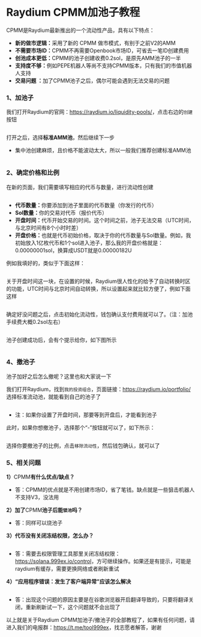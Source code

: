 # Raydium CPMM加池子教程

CPMM是Raydium最新推出的一个流动性产品，具有以下特点：

* **新的做市逻辑：**&#x91C7;用了新的 CPMM 做市模式，有别于之前V2的AMM
* **不需要市场ID：**&#x43;PMM不再需要Openbook市场ID，可省去一笔ID创建费用
* **创池成本更低：**&#x43;PMM的池子创建收费0.2sol，是原先AMM池子的一半
* **支持度不够：**&#x4F8B;如PEPE机器人等尚不支持CPMM版本，只有我们的市值机器人支持
* **交易问题 ：**&#x52A0;了CPMM池子之后，偶尔可能会遇到无法交易的问题

### 1、加池子

我们打开Raydium的官网：<https://raydium.io/liquidity-pools/>，点击右边的`创建`按钮

<figure><img src="https://1885923539-files.gitbook.io/~/files/v0/b/gitbook-x-prod.appspot.com/o/spaces%2FnmLBiMxr5iATgeZGW8in%2Fuploads%2F6WDax2cGwL3nfF3tT2YM%2F%E5%88%9B%E5%BB%BA%E6%B1%A0.png?alt=media&#x26;token=6b0b3519-3781-464c-845b-476924b2a0e8" alt=""><figcaption></figcaption></figure>

打开之后，选择**标准AMM池**，然后继续下一步

* 集中池创建麻烦，且价格不能波动太大，所以一般我们推荐创建标准AMM池

<figure><img src="https://1885923539-files.gitbook.io/~/files/v0/b/gitbook-x-prod.appspot.com/o/spaces%2FnmLBiMxr5iATgeZGW8in%2Fuploads%2F5k4P6N0Sl51S4e092l8l%2F%E6%A0%87%E5%87%86AMM%E6%B1%A0.png?alt=media&#x26;token=e69cc612-9a56-439a-ad75-8f0616d40008" alt=""><figcaption></figcaption></figure>

### 2、确定价格和比例

在新的页面，我们需要填写相应的代币与数量，进行流动性创建

<figure><img src="https://1885923539-files.gitbook.io/~/files/v0/b/gitbook-x-prod.appspot.com/o/spaces%2FnmLBiMxr5iATgeZGW8in%2Fuploads%2F6KnkbCStHVgrr3mZew4B%2F%E4%BB%A3%E5%B8%81%E6%95%B0%E9%87%8F%E4%B8%8Esol%E6%95%B0%E9%87%8F.png?alt=media&#x26;token=da6f30d7-f139-4fee-8cce-d9800dfbe7f0" alt=""><figcaption></figcaption></figure>

* **代币数量：**&#x4F60;要添加到池子里面的代币数量（你发行的代币）
* **Sol数量：**&#x4F60;的交易对代币（报价代币）
* **开盘时间：**&#x4EE3;币开始交易的时间。这个时间之前，池子无法交易（UTC时间，与北京时间有8个小时时差）
* **开盘价格：**&#x4E5F;就是代币初始价格，取决于你的代币数量与Sol数量。例如，我初始放入1亿枚代币和1个sol进入池子，那么我的开盘价格就是：0.00000001sol，换算成USDT就是0.00000182U

例如我填好的，类似于下面这样：

<figure><img src="https://1885923539-files.gitbook.io/~/files/v0/b/gitbook-x-prod.appspot.com/o/spaces%2FnmLBiMxr5iATgeZGW8in%2Fuploads%2F9pAHjRwBs3WTNzWpkWTV%2F%E5%BC%80%E7%9B%98%E6%97%B6%E9%97%B4.png?alt=media&#x26;token=4277bae9-bc6b-4cab-86e8-14e5d67055fa" alt=""><figcaption></figcaption></figure>

关于开盘时间这一块，在设置的时候，Raydium很人性化的给予了自动转换时区的功能，UTC时间与北京时间自动转换，所以设置起来就比较方便了，例如下面这样

<figure><img src="https://1885923539-files.gitbook.io/~/files/v0/b/gitbook-x-prod.appspot.com/o/spaces%2FnmLBiMxr5iATgeZGW8in%2Fuploads%2F3xlE48Jt5OR19IP11nyY%2F%E6%97%B6%E9%97%B4%E8%AE%BE%E7%BD%AE.png?alt=media&#x26;token=a5b2a29f-5996-42cb-b848-962a30f3ef03" alt=""><figcaption></figcaption></figure>

确定好没问题之后，点击初始化流动性，钱包确认支付费用就可以了。（注：加池手续费大概0.2sol左右）

<figure><img src="https://1885923539-files.gitbook.io/~/files/v0/b/gitbook-x-prod.appspot.com/o/spaces%2FnmLBiMxr5iATgeZGW8in%2Fuploads%2FBrFiZays0USC6APTy5NE%2Fsol%E9%92%B1%E5%8C%85%E7%A1%AE%E8%AE%A4.png?alt=media&#x26;token=5f5b599b-8250-4b7c-a5da-1c4acf454417" alt=""><figcaption></figcaption></figure>

池子创建成功后，会有个提示给你，如下图所示

<figure><img src="https://1885923539-files.gitbook.io/~/files/v0/b/gitbook-x-prod.appspot.com/o/spaces%2FnmLBiMxr5iATgeZGW8in%2Fuploads%2FftiqeDrAALn7p53AUnb4%2F%E6%B1%A0%E5%AD%90%E5%88%9B%E5%BB%BA%E6%88%90%E5%8A%9F.png?alt=media&#x26;token=342670d1-a14a-46f4-9ce2-41c4adb5620c" alt=""><figcaption></figcaption></figure>

### 4、撤池子

池子加好之后怎么撤呢？这里也和大家说一下

我们打开Raydium，找到`我的投资组合`，页面链接：<https://raydium.io/portfolio/> 选择标准流动池，就能看到自己的池子了

<figure><img src="https://1885923539-files.gitbook.io/~/files/v0/b/gitbook-x-prod.appspot.com/o/spaces%2FnmLBiMxr5iATgeZGW8in%2Fuploads%2FpcHa3LHnubNQKBpzRgzg%2F%E6%92%A4%E6%B1%A0%E5%AD%90%E6%8C%89%E9%92%AE.png?alt=media&#x26;token=79e5476c-11ef-4f40-95b0-71a837740cb6" alt=""><figcaption></figcaption></figure>

* 注：如果你设置了开盘时间，那要等到开盘后，才能看到池子

此时，如果你想撤池子，选择那个“-”按钮就可以了，如下所示：

<figure><img src="https://1885923539-files.gitbook.io/~/files/v0/b/gitbook-x-prod.appspot.com/o/spaces%2FnmLBiMxr5iATgeZGW8in%2Fuploads%2FeDxvdect4BFgWgf0iIXs%2F%E6%92%A4%E6%B1%A0%E5%AD%90%E6%AF%94%E4%BE%8B.png?alt=media&#x26;token=c2319054-5152-424a-859e-75d252f1d6df" alt=""><figcaption></figcaption></figure>

选择你要撤池子的比例，点击`移除流动性`，然后钱包确认，就可以了

### 5、相关问题

**1）**&#x43;PMM**有什么优点/缺点？**

* 答：CPMM的优点就是不用创建市场ID，省了笔钱。缺点就是一些狙击机器人不支持V3，没法用

**2）加了**CPMM**池子后能`锁池`吗？**

* 答：同样可以烧池子

**3）代币没有关闭冻结权限，怎么办？**

<figure><img src="https://1885923539-files.gitbook.io/~/files/v0/b/gitbook-x-prod.appspot.com/o/spaces%2FnmLBiMxr5iATgeZGW8in%2Fuploads%2FwBe30g7Vb7UHSnTXqtqj%2F%E5%BE%AE%E4%BF%A1%E6%88%AA%E5%9B%BE_20240528170459.png?alt=media&#x26;token=d2570cbb-cc7f-4d56-b625-bc16c48a5014" alt=""><figcaption></figcaption></figure>

* 答：需要去权限管理工具那里关闭冻结权限：<https://solana.999ex.io/control>，方可继续操作。如果还是有提示，可能是raydium有缓存，需要更换网络或者刷新重试

**4）“应用程序错误：发生了客户端异常”应该怎么解决**

<figure><img src="https://1885923539-files.gitbook.io/~/files/v0/b/gitbook-x-prod.appspot.com/o/spaces%2FnmLBiMxr5iATgeZGW8in%2Fuploads%2F4qFu0DrwwkUGePeN74qq%2F%E5%BE%AE%E4%BF%A1%E6%88%AA%E5%9B%BE_20241001101529.png?alt=media&#x26;token=d547b151-9262-4afd-9573-153c9ab7f47e" alt=""><figcaption></figcaption></figure>

* 答：出现这个问题的原因主要是在谷歌浏览器开启翻译导致的，只要将翻译关闭，重新刷新试一下，这个问题就不会出现了

以上就是关于Raydium CPMM加池子/撤池子的全部教程了，如果有任何问题，请进入我们的电报群：<https://t.me/tool999ex>，找志愿者解答，谢谢
